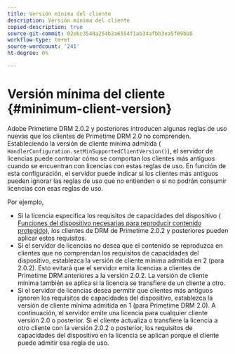 ```yaml
---
title: Versión mínima del cliente
description: Versión mínima del cliente
copied-description: true
source-git-commit: 02ebc3548a254b2a6554f1ab34afbb3ea5f09bb8
workflow-type: tm+mt
source-wordcount: '241'
ht-degree: 0%

---
```


# Versión mínima del cliente {#minimum-client-version}

Adobe Primetime DRM 2.0.2 y posteriores introducen algunas reglas de uso nuevas que los clientes de Primetime DRM 2.0 no comprenden. Estableciendo la versión de cliente mínima admitida ( `HandlerConfiguration.setMinSupportedClientVersion()`), el servidor de licencias puede controlar cómo se comportan los clientes más antiguos cuando se encuentran con licencias con estas reglas de uso. En función de esta configuración, el servidor puede indicar si los clientes más antiguos pueden ignorar las reglas de uso que no entienden o si no podrán consumir licencias con esas reglas de uso.

Por ejemplo,

* Si la licencia especifica los requisitos de capacidades del dispositivo ( [Funciones del dispositivo necesarias para reproducir contenido protegido](../../../protecting-content/introduction/usage-rules/runtime-application-restrictions/device-capabilities.md)), los clientes de DRM de Primetime 2.0.2 y posteriores pueden aplicar estos requisitos.
* Si el servidor de licencias no desea que el contenido se reproduzca en clientes que no comprendan los requisitos de capacidades del dispositivo, establezca la versión de cliente mínima admitida en 2 (para 2.0.2). Esto evitará que el servidor emita licencias a clientes de Primetime DRM anteriores a la versión 2.0.2. La versión de cliente mínima también se aplica si la licencia se transfiere de un cliente a otro.
* Si el servidor de licencias desea permitir que clientes más antiguos ignoren los requisitos de capacidades del dispositivo, establezca la versión de cliente mínima admitida en 1 (para Primetime DRM 2.0). A continuación, el servidor emite una licencia para cualquier cliente versión 2.0 o posterior. Si el cliente actualiza o transfiere la licencia a otro cliente con la versión 2.0.2 o posterior, los requisitos de capacidades del dispositivo en la licencia se aplican porque el cliente puede admitir esa regla de uso.
